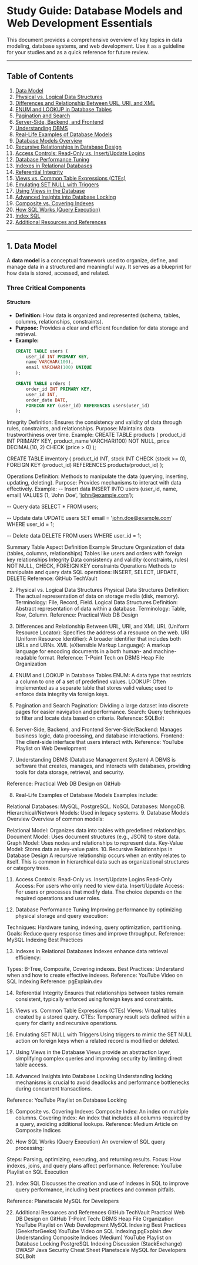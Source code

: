 # Study Guide: Database Models and Web Development Essentials

This document provides a comprehensive overview of key topics in data modeling, database systems, and web development. Use it as a guideline for your studies and as a quick reference for future review.

---

## Table of Contents

1. [Data Model](#data-model)
2. [Physical vs. Logical Data Structures](#physical-vs-logical-data-structures)
3. [Differences and Relationship Between URL, URI, and XML](#differences-and-relationship-between-url-uri-and-xml)
4. [ENUM and LOOKUP in Database Tables](#enum-and-lookup-in-database-tables)
5. [Pagination and Search](#pagination-and-search)
6. [Server-Side, Backend, and Frontend](#server-side-backend-and-frontend)
7. [Understanding DBMS](#understanding-dbms)
8. [Real-Life Examples of Database Models](#real-life-examples-of-database-models)
9. [Database Models Overview](#database-models-overview)
10. [Recursive Relationships in Database Design](#recursive-relationships-in-database-design)
11. [Access Controls: Read-Only vs. Insert/Update Logins](#access-controls-read-only-vs-insertupdate-logins)
12. [Database Performance Tuning](#database-performance-tuning)
13. [Indexes in Relational Databases](#indexes-in-relational-databases)
14. [Referential Integrity](#referential-integrity)
15. [Views vs. Common Table Expressions (CTEs)](#views-vs-common-table-expressions-ctes)
16. [Emulating SET NULL with Triggers](#emulating-set-null-with-triggers)
17. [Using Views in the Database](#using-views-in-the-database)
18. [Advanced Insights into Database Locking](#advanced-insights-into-database-locking)
19. [Composite vs. Covering Indexes](#composite-vs-covering-indexes)
20. [How SQL Works (Query Execution)](#how-sql-works-query-execution)
21. [Index SQL](#index-sql)
22. [Additional Resources and References](#additional-resources-and-references)

---

## 1. Data Model

A **data model** is a conceptual framework used to organize, define, and manage data in a structured and meaningful way. It serves as a blueprint for how data is stored, accessed, and related.

### Three Critical Components

#### Structure
- **Definition:** How data is organized and represented (schema, tables, columns, relationships, constraints).
- **Purpose:** Provides a clear and efficient foundation for data storage and retrieval.
- **Example:**
  ```sql
  CREATE TABLE users (
      user_id INT PRIMARY KEY,
      name VARCHAR(100),
      email VARCHAR(100) UNIQUE
  );

  CREATE TABLE orders (
      order_id INT PRIMARY KEY,
      user_id INT,
      order_date DATE,
      FOREIGN KEY (user_id) REFERENCES users(user_id)
  );
Integrity
Definition: Ensures the consistency and validity of data through rules, constraints, and relationships.
Purpose: Maintains data trustworthiness over time.
Example:
CREATE TABLE products (
    product_id INT PRIMARY KEY,
    product_name VARCHAR(100) NOT NULL,
    price DECIMAL(10, 2) CHECK (price > 0)
);

CREATE TABLE inventory (
    product_id INT,
    stock INT CHECK (stock >= 0),
    FOREIGN KEY (product_id) REFERENCES products(product_id)
);

Operations
Definition: Methods to manipulate the data (querying, inserting, updating, deleting).
Purpose: Provides mechanisms to interact with data effectively.
Example:
-- Insert data
INSERT INTO users (user_id, name, email) VALUES (1, 'John Doe', 'john@example.com');

-- Query data
SELECT * FROM users;

-- Update data
UPDATE users SET email = 'john.doe@example.com' WHERE user_id = 1;

-- Delete data
DELETE FROM users WHERE user_id = 1;

Summary Table
Aspect	Definition	Example
Structure	Organization of data (tables, columns, relationships)	Tables like users and orders with foreign key relationships
Integrity	Data consistency and validity (constraints, rules)	NOT NULL, CHECK, FOREIGN KEY constraints
Operations	Methods to manipulate and query data	SQL operations: INSERT, SELECT, UPDATE, DELETE
Reference: GitHub TechVault

2. Physical vs. Logical Data Structures
Physical Data Structures
Definition: The actual representation of data on storage media (disk, memory).
Terminology: File, Record, Field.
Logical Data Structures
Definition: Abstract representation of data within a database.
Terminology: Table, Row, Column.
Reference: Practical Web DB Design

3. Differences and Relationship Between URL, URI, and XML
URL (Uniform Resource Locator): Specifies the address of a resource on the web.
URI (Uniform Resource Identifier): A broader identifier that includes both URLs and URNs.
XML (eXtensible Markup Language): A markup language for encoding documents in a both human- and machine-readable format.
Reference: T-Point Tech on DBMS Heap File Organization

4. ENUM and LOOKUP in Database Tables
ENUM: A data type that restricts a column to one of a set of predefined values.
LOOKUP: Often implemented as a separate table that stores valid values; used to enforce data integrity via foreign keys.
5. Pagination and Search
Pagination: Dividing a large dataset into discrete pages for easier navigation and performance.
Search: Query techniques to filter and locate data based on criteria.
Reference: SQLBolt

6. Server-Side, Backend, and Frontend
Server-Side/Backend: Manages business logic, data processing, and database interactions.
Frontend: The client-side interface that users interact with.
Reference: YouTube Playlist on Web Development

7. Understanding DBMS (Database Management System)
A DBMS is software that creates, manages, and interacts with databases, providing tools for data storage, retrieval, and security.

Reference: Practical Web DB Design on GitHub

8. Real-Life Examples of Database Models
Examples include:

Relational Databases: MySQL, PostgreSQL.
NoSQL Databases: MongoDB.
Hierarchical/Network Models: Used in legacy systems.
9. Database Models Overview
Overview of common models:

Relational Model: Organizes data into tables with predefined relationships.
Document Model: Uses document structures (e.g., JSON) to store data.
Graph Model: Uses nodes and relationships to represent data.
Key-Value Model: Stores data as key-value pairs.
10. Recursive Relationships in Database Design
A recursive relationship occurs when an entity relates to itself. This is common in hierarchical data such as organizational structures or category trees.

11. Access Controls: Read-Only vs. Insert/Update Logins
Read-Only Access: For users who only need to view data.
Insert/Update Access: For users or processes that modify data.
The choice depends on the required operations and user roles.

12. Database Performance Tuning
Improving performance by optimizing physical storage and query execution:

Techniques: Hardware tuning, indexing, query optimization, partitioning.
Goals: Reduce query response times and improve throughput.
Reference: MySQL Indexing Best Practices

13. Indexes in Relational Databases
Indexes enhance data retrieval efficiency:

Types: B-Tree, Composite, Covering indexes.
Best Practices: Understand when and how to create effective indexes.
Reference: YouTube Video on SQL Indexing
Reference: pgExplain.dev

14. Referential Integrity
Ensures that relationships between tables remain consistent, typically enforced using foreign keys and constraints.

15. Views vs. Common Table Expressions (CTEs)
Views: Virtual tables created by a stored query.
CTEs: Temporary result sets defined within a query for clarity and recursive operations.
16. Emulating SET NULL with Triggers
Using triggers to mimic the SET NULL action on foreign keys when a related record is modified or deleted.

17. Using Views in the Database
Views provide an abstraction layer, simplifying complex queries and improving security by limiting direct table access.

18. Advanced Insights into Database Locking
Understanding locking mechanisms is crucial to avoid deadlocks and performance bottlenecks during concurrent transactions.

Reference: YouTube Playlist on Database Locking

19. Composite vs. Covering Indexes
Composite Index: An index on multiple columns.
Covering Index: An index that includes all columns required by a query, avoiding additional lookups.
Reference: Medium Article on Composite Indices

20. How SQL Works (Query Execution)
An overview of SQL query processing:

Steps: Parsing, optimizing, executing, and returning results.
Focus: How indexes, joins, and query plans affect performance.
Reference: YouTube Playlist on SQL Execution

21. Index SQL
Discusses the creation and use of indexes in SQL to improve query performance, including best practices and common pitfalls.

Reference: Planetscale MySQL for Developers

22. Additional Resources and References
GitHub TechVault
Practical Web DB Design on GitHub
T-Point Tech: DBMS Heap File Organization
YouTube Playlist on Web Development
MySQL Indexing Best Practices (GeeksforGeeks)
YouTube Video on SQL Indexing
pgExplain.dev
Understanding Composite Indices (Medium)
YouTube Playlist on Database Locking
PostgreSQL Indexing Discussion (StackExchange)
OWASP Java Security Cheat Sheet
Planetscale MySQL for Developers
SQLBolt

